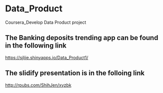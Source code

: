 # Data_Product
Coursera_Develop Data Product project 
## The Banking deposits trending app can be found in the following link
https://sjliie.shinyapps.io/Data_Product1/
## The slidify presentation is in the folloing link
http://rpubs.com/ShihJen/xyzbk
